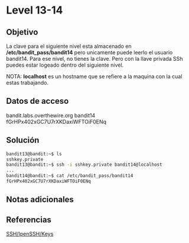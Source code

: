 # Level 13-14
## Objetivo
La clave para el siguiente nivel esta almacenado en **/etc/bandit_pass/bandit14** pero unicamente puede leerlo el usuario bandit14. Para ese nivel, no tienes la clave. Pero con la llave privada SSh puedes estar logeado dentro del siguiente nivel.

NOTA: **localhost** es un hostname que se refiere a la maquina con la cual estas trabajando.

## Datos de acceso
bandit.labs.overthewire.org
bandit14
fGrHPx402xGC7U7rXKDaxiWFTOiF0ENq

## Solución
``` bash
bandit13@bandit:~$ ls
sshkey.private
bandit13@bandit:~$ ssh -i sshkey.private bandit14@localhost
...
bandit14@bandit:~$ cat /etc/bandit_pass/bandit14
fGrHPx402xGC7U7rXKDaxiWFTOiF0ENq
```

## Notas adicionales

## Referencias
[SSH/IpenSSH/Keys](https://help.ubuntu.com/community/SSH/OpenSSH/Keys)